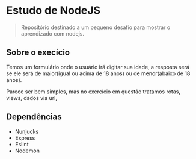 # Estudo de NodeJS

> Repositório destinado a um pequeno desafio para mostrar o aprendizado com nodejs.

## Sobre o execício

Temos um formulário onde o usuário irá digitar sua idade, a resposta será se ele será de maior(igual ou acima de 18 anos) ou de menor(abaixo de 18 anos).

Parece ser bem simples, mas no exercício em questão tratamos rotas, views, dados via url,

## Dependências

- Nunjucks
- Express
- Eslint
- Nodemon
